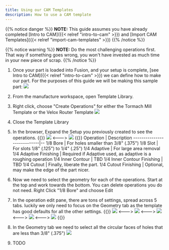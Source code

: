 ```yaml
---
title: Using our CAM Templates
description: How to use a CAM template
---
```


{{% notice danger %}}
**NOTE:** This guide assumes you have already completed [Intro to CAM]({{< relref "intro-to-cam" >}}) and [Import CAM Templates]({{< relref "import-cam-templates" >}})
{{% /notice %}}

{{% notice warning %}}
**NOTE:** Do the most challenging operations first. That way if something goes wrong, you won't have invested as much time in your new piece of scrap.
{{% /notice %}}

1. Once your part is loaded into Fusion, and your setup is complete, [see Intro to CAM]({{< relref "intro-to-cam" >}}) we can define how to make our part. For the purposes of this guide we will be making this sample part:
![](fusion-sample-part.png)
2. From the manufacture workspace, open Template Library.
3. Right click, choose "Create Operations" for either the Tormach Mill Template or the Velox Router Template
![](fusion-template-lib-create-ops.png)
4. Close the Template Library
5. In the browser, Expand the Setup you previously created to see the operations.
{{<columns>}}
![](fusion-cam-browser-expand.png)
<--->
![](fusion-cam-browser-ops.png)
{{</columns>}}
Operation                   | Description
----------------------------|--
1/8 Bore                    | For holes smaller than 3/8" (.375")
1/8 Slot                    | For slots 1/8" (.125") to 1/4" (.25")
1/4 Adaptive                | For large area removal
1/4 Adaptive Finishing      | Required if Adaptive used, as adaptive is a roughing operation
1/4 Inner Contour           | TBD
1/4 Inner Contour Finishing | TBD
1/4 Cutout                  | Finally, liberate the part.
1/4 Cutout Finishing        | Optional, may make the edge of the part nicer.
6. Now we need to select the geometry for each of the operations. Start at the top and work towards the bottom. You can delete operations you do not need. Right Click "1/8 Bore" and choose Edit
7. In the operation edit pane, there are tons of settings, spread across 5 tabs. luckily we only need to focus on the Geometry tab as the template has good defaults for all the other settings.
{{<columns>}}
![](fusion-bore-tab-tool.png)
<--->
![](fusion-bore-tab-geometry.png)
<--->
![](fusion-bore-tab-heights.png)
<--->
![](fusion-bore-tab-passes.png)
<--->
![](fusion-bore-tab-linking.png)
{{</columns>}}
8. In the Geometry tab we need to select all the circular faces of holes that are less than 3/8" (.375")
![](fusion-bore-select-geometry.png)

9. TODO

<!--
- Do small holes first, using a 2D bore using an 1/8" (.125") or 3/16" (.188") endmill.
- Next do any larger holes or lightening with a 1/4" (.250") endmill. These will require two operations, first an adaptive clear to quickly rough out the hole, then a 2D contour to cleanup
- Finally use a 2d countour to cut out your part. This requires a much slower cut. We often find creating a "virtual moat" and using an adaptive clear is a faster operation.
--!>
